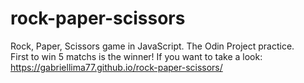 # rock-paper-scissors
Rock, Paper, Scissors game in JavaScript. The Odin Project practice.<br>
First to win 5 matchs is the winner!
If you want to take a look:<br>
https://gabriellima77.github.io/rock-paper-scissors/
